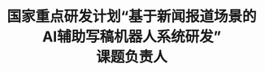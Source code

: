 ---
layout: page
title: 国家重点研发计划“基于新闻报道场景的AI辅助写稿机器人系统研发” <br> 课题负责人
description: 2020YFB1406704, 2020-2023
img:
importance: 1
category: 
---
